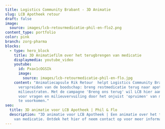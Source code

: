 ```yaml
---
title: Logistics Community Brabant - 3D Animatie
slug: LCB Apotheek retour
draft: false
image:
  source: images/lcb-retourmedicatie-phil-en-flo2.png
content_type: portfolio
color: pink
branch: zorg-pharma
blocks:
  - type: hero_block
    title: 3D Animatiefilm over het terugbrengen van medicatie
    displaymedia: youtube_video
    youtube:
      id: Pxax1cOGSIk
      image:
        source: images/lcb-retourmedicatie-phil-en-flo.jpg
    content: "Animatiecapsule Rik Retour  helpt Logistics Community Brabant met het
      verspreiden van de boodschap: breng restmedicatie terug naar apotheken en
      milieustraten. Met de campagne 'Breng ons terug' wil LCB hier aandacht
      voor vragen en milieuvervuiling door het onjuist 'opruimen' van medicatie
      te voorkomen."
seo:
  title: 3D animatie voor LCB Apotheek | Phil & Flo
  description: "3D animatie voor LCB Apotheek | Een animatie over het terugbrengen
    van medicatie. Ontdek het hier of neem contact op voor meer informatie. "
---
```

